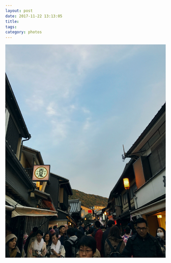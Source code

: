 ```yaml
---
layout: post
date: 2017-11-22 13:13:05
title: 
tags:
category: photos
---
```


![title](/assets/photoblog/crowd-in-kyoto.jpg)